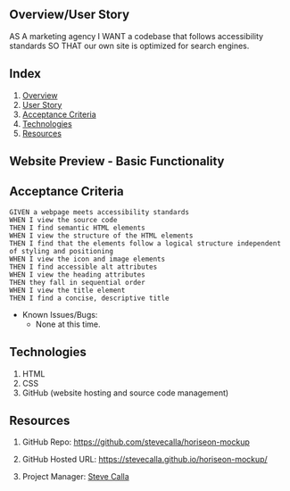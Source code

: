 
## Overview/User Story

AS A marketing agency I WANT a codebase that follows accessibility standards SO THAT our own site is optimized for search engines.

## Index

<!-- <details><summary></summary> -->

1. [Overview](#overview)
2. [User Story](#user)
3. [Acceptance Criteria](#acceptance)
4. [Technologies](#technologies)
6. [Resources](#resources)

## Website Preview - Basic Functionality

<!-- <img src="https://media.giphy.com/media/iNl6UrA2z72jGgn8Bk/giphy-downsized-large.gif" width="100%" height="400"/> -->

## Acceptance Criteria

```
GIVEN a webpage meets accessibility standards
WHEN I view the source code
THEN I find semantic HTML elements
WHEN I view the structure of the HTML elements
THEN I find that the elements follow a logical structure independent of styling and positioning
WHEN I view the icon and image elements
THEN I find accessible alt attributes
WHEN I view the heading attributes
THEN they fall in sequential order
WHEN I view the title element
THEN I find a concise, descriptive title
```


* Known Issues/Bugs:
  * None at this time.

## Technologies

1. HTML
2. CSS
3. GitHub (website hosting and source code management)

## Resources

1. GitHub Repo: https://github.com/stevecalla/horiseon-mockup

2. GitHub Hosted URL: https://stevecalla.github.io/horiseon-mockup/

3. Project Manager: [Steve Calla](https://github.com/stevecalla)

